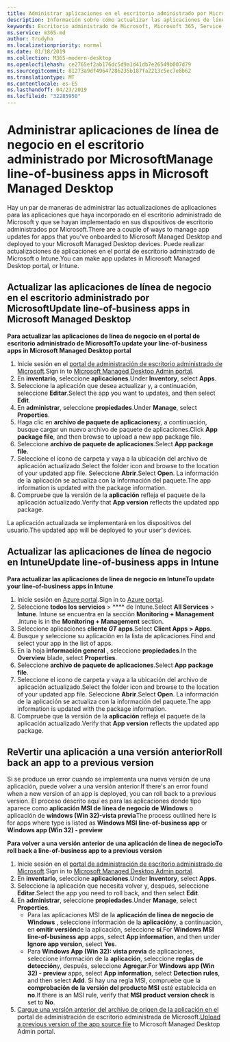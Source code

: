 ```yaml
---
title: Administrar aplicaciones en el escritorio administrado por Microsoft
description: Información sobre cómo actualizar las aplicaciones de línea de negocio que se implementan en dispositivos de escritorio administrados por Microsoft
keywords: Escritorio administrado de Microsoft, Microsoft 365, Service, Documentation
ms.service: m365-md
author: trudyha
ms.localizationpriority: normal
ms.date: 01/18/2019
ms.collection: M365-modern-desktop
ms.openlocfilehash: ce2765ef2ab176dc5d9a1d41db7e26549b007d79
ms.sourcegitcommit: 81273a9df49647286235b187fa2213c5ec7e8b62
ms.translationtype: MT
ms.contentlocale: es-ES
ms.lasthandoff: 04/23/2019
ms.locfileid: "32285950"
---
```

# <a name="manage-line-of-business-apps-in-microsoft-managed-desktop"></a><span data-ttu-id="1366d-104">Administrar aplicaciones de línea de negocio en el escritorio administrado por Microsoft</span><span class="sxs-lookup"><span data-stu-id="1366d-104">Manage line-of-business apps in Microsoft Managed Desktop</span></span>

<!--Application management -->

<span data-ttu-id="1366d-105">Hay un par de maneras de administrar las actualizaciones de aplicaciones para las aplicaciones que haya incorporado en el escritorio administrado de Microsoft y que se hayan implementado en sus dispositivos de escritorio administrados por Microsoft.</span><span class="sxs-lookup"><span data-stu-id="1366d-105">There are a couple of ways to manage app updates for apps that you've onboarded to Microsoft Managed Desktop and deployed to your Microsoft Managed Desktop devices.</span></span> <span data-ttu-id="1366d-106">Puede realizar actualizaciones de aplicaciones en el portal de escritorio administrado de Microsoft o Intune.</span><span class="sxs-lookup"><span data-stu-id="1366d-106">You can make app updates in Microsoft Managed Desktop portal, or Intune.</span></span> 

<span id="update-app-mmd" />

## <a name="update-line-of-business-apps-in-microsoft-managed-desktop"></a><span data-ttu-id="1366d-107">Actualizar las aplicaciones de línea de negocio en el escritorio administrado por Microsoft</span><span class="sxs-lookup"><span data-stu-id="1366d-107">Update line-of-business apps in Microsoft Managed Desktop</span></span>

<span data-ttu-id="1366d-108">**Para actualizar las aplicaciones de línea de negocio en el portal de escritorio administrado de Microsoft**</span><span class="sxs-lookup"><span data-stu-id="1366d-108">**To update your line-of-business apps in Microsoft Managed Desktop portal**</span></span>
1. <span data-ttu-id="1366d-109">Inicie sesión en el [portal de administración de escritorio administrado de Microsoft](http://aka.ms/mmdportal).</span><span class="sxs-lookup"><span data-stu-id="1366d-109">Sign in to [Microsoft Managed Desktop Admin portal](http://aka.ms/mmdportal).</span></span>
2. <span data-ttu-id="1366d-110">En **inventario**, seleccione **aplicaciones**.</span><span class="sxs-lookup"><span data-stu-id="1366d-110">Under **Inventory**, select **Apps**.</span></span>  
3. <span data-ttu-id="1366d-111">Seleccione la aplicación que desea actualizar y, a continuación, seleccione **Editar**.</span><span class="sxs-lookup"><span data-stu-id="1366d-111">Select the app you want to updates, and then select **Edit**.</span></span>
4. <span data-ttu-id="1366d-112">En **administrar**, seleccione **propiedades**.</span><span class="sxs-lookup"><span data-stu-id="1366d-112">Under **Manage**, select **Properties**.</span></span> 
5. <span data-ttu-id="1366d-113">Haga clic en **archivo de paquete de aplicaciones**y, a continuación, busque cargar un nuevo archivo de paquete de aplicaciones.</span><span class="sxs-lookup"><span data-stu-id="1366d-113">Click **App package file**, and then browse to upload a new app package file.</span></span>
6. <span data-ttu-id="1366d-114">Seleccione **archivo de paquete de aplicaciones**.</span><span class="sxs-lookup"><span data-stu-id="1366d-114">Select **App package file**.</span></span>
7. <span data-ttu-id="1366d-115">Seleccione el icono de carpeta y vaya a la ubicación del archivo de aplicación actualizado.</span><span class="sxs-lookup"><span data-stu-id="1366d-115">Select the folder icon and browse to the location of your updated app file.</span></span> <span data-ttu-id="1366d-116">Seleccione **Abrir**.</span><span class="sxs-lookup"><span data-stu-id="1366d-116">Select **Open**.</span></span> <span data-ttu-id="1366d-117">La información de la aplicación se actualiza con la información del paquete.</span><span class="sxs-lookup"><span data-stu-id="1366d-117">The app information is updated with the package information.</span></span>
8. <span data-ttu-id="1366d-118">Compruebe que la versión de la **aplicación** refleja el paquete de la aplicación actualizado.</span><span class="sxs-lookup"><span data-stu-id="1366d-118">Verify that **App version** reflects the updated app package.</span></span> 

<span data-ttu-id="1366d-119">La aplicación actualizada se implementará en los dispositivos del usuario.</span><span class="sxs-lookup"><span data-stu-id="1366d-119">The updated app will be deployed to your user's devices.</span></span>

<span id="update-app-intune" />

## <a name="update-line-of-business-apps-in-intune"></a><span data-ttu-id="1366d-120">Actualizar las aplicaciones de línea de negocio en Intune</span><span class="sxs-lookup"><span data-stu-id="1366d-120">Update line-of-business apps in Intune</span></span>

<span data-ttu-id="1366d-121">**Para actualizar las aplicaciones de línea de negocio en Intune**</span><span class="sxs-lookup"><span data-stu-id="1366d-121">**To update your line-of-business apps in Intune**</span></span>
1. <span data-ttu-id="1366d-122">Inicie sesión en [Azure portal](https://azure.portal.com).</span><span class="sxs-lookup"><span data-stu-id="1366d-122">Sign in to [Azure portal](https://azure.portal.com).</span></span>
2. <span data-ttu-id="1366d-123">Seleccione **todos los servicios** > \*\*\*\* de Intune.</span><span class="sxs-lookup"><span data-stu-id="1366d-123">Select **All Services** > **Intune**.</span></span> <span data-ttu-id="1366d-124">Intune se encuentra en la sección **Monitoring + Management** .</span><span class="sxs-lookup"><span data-stu-id="1366d-124">Intune is in the **Monitoring + Management** section.</span></span>
3. <span data-ttu-id="1366d-125">Seleccione aplicaciones **cliente _GT_ apps**.</span><span class="sxs-lookup"><span data-stu-id="1366d-125">Select **Client Apps > Apps**.</span></span>
4. <span data-ttu-id="1366d-126">Busque y seleccione su aplicación en la lista de aplicaciones.</span><span class="sxs-lookup"><span data-stu-id="1366d-126">Find and select your app in the list of apps.</span></span>
5. <span data-ttu-id="1366d-127">En la hoja **información general** , seleccione **propiedades**.</span><span class="sxs-lookup"><span data-stu-id="1366d-127">In the **Overview** blade, select **Properties**.</span></span>
6. <span data-ttu-id="1366d-128">Seleccione **archivo de paquete de aplicaciones**.</span><span class="sxs-lookup"><span data-stu-id="1366d-128">Select **App package file**.</span></span>
7. <span data-ttu-id="1366d-129">Seleccione el icono de carpeta y vaya a la ubicación del archivo de aplicación actualizado.</span><span class="sxs-lookup"><span data-stu-id="1366d-129">Select the folder icon and browse to the location of your updated app file.</span></span> <span data-ttu-id="1366d-130">Seleccione **Abrir**.</span><span class="sxs-lookup"><span data-stu-id="1366d-130">Select **Open**.</span></span> <span data-ttu-id="1366d-131">La información de la aplicación se actualiza con la información del paquete.</span><span class="sxs-lookup"><span data-stu-id="1366d-131">The app information is updated with the package information.</span></span>
8. <span data-ttu-id="1366d-132">Compruebe que la versión de la **aplicación** refleja el paquete de la aplicación actualizado.</span><span class="sxs-lookup"><span data-stu-id="1366d-132">Verify that **App version** reflects the updated app package.</span></span>

<span id="roll-back-app-mmd" />

## <a name="roll-back-an-app-to-a-previous-version"></a><span data-ttu-id="1366d-133">ReVertir una aplicación a una versión anterior</span><span class="sxs-lookup"><span data-stu-id="1366d-133">Roll back an app to a previous version</span></span>

<span data-ttu-id="1366d-134">Si se produce un error cuando se implementa una nueva versión de una aplicación, puede volver a una versión anterior.</span><span class="sxs-lookup"><span data-stu-id="1366d-134">If there's an error found when a new version of an app is deployed, you can roll back to a previous version.</span></span> <span data-ttu-id="1366d-135">El proceso descrito aquí es para las aplicaciones donde tipo aparece como **aplicación MSI de línea de negocio de Windows** o aplicación de **windows (Win 32)-vista previa**</span><span class="sxs-lookup"><span data-stu-id="1366d-135">The process outlined here is for apps where type is listed as **Windows MSI line-of-business app** or **Windows app (Win 32) - preview**</span></span>

<span data-ttu-id="1366d-136">**Para volver a una versión anterior de una aplicación de línea de negocio**</span><span class="sxs-lookup"><span data-stu-id="1366d-136">**To roll back a line-of-business app to a previous version**</span></span>

1. <span data-ttu-id="1366d-137">Inicie sesión en el [portal de administración de escritorio administrado de Microsoft](http://aka.ms/mmdportal).</span><span class="sxs-lookup"><span data-stu-id="1366d-137">Sign in to [Microsoft Managed Desktop Admin portal](http://aka.ms/mmdportal).</span></span>
2. <span data-ttu-id="1366d-138">En **inventario**, seleccione **aplicaciones**.</span><span class="sxs-lookup"><span data-stu-id="1366d-138">Under **Inventory**, select **Apps**.</span></span>  
3. <span data-ttu-id="1366d-139">Seleccione la aplicación que necesita volver y, después, seleccione **Editar**.</span><span class="sxs-lookup"><span data-stu-id="1366d-139">Select the app you need to roll back, and then select **Edit**.</span></span>
4. <span data-ttu-id="1366d-140">En **administrar**, seleccione **propiedades**.</span><span class="sxs-lookup"><span data-stu-id="1366d-140">Under **Manage**, select **Properties**.</span></span> 
    - <span data-ttu-id="1366d-141">Para las aplicaciones MSI de la **aplicación de línea de negocio de Windows** , seleccione información de la **aplicación**y, a continuación, en **omitir versión**de la aplicación, seleccione **sí**.</span><span class="sxs-lookup"><span data-stu-id="1366d-141">For **Windows MSI line-of-business app** apps, select **App information**, and then under **Ignore app version**, select **Yes**.</span></span>
    - <span data-ttu-id="1366d-142">Para **Windows App (Win 32): vista previa** de aplicaciones, seleccione información de la **aplicación**, seleccione **reglas de detección**y, después, seleccione **Agregar**.</span><span class="sxs-lookup"><span data-stu-id="1366d-142">For **Windows app (Win 32) - preview** apps, select **App information**, select **Detection rules**, and then select **Add**.</span></span> 
    <span data-ttu-id="1366d-143">Si hay una regla MSI, compruebe que la **comprobación de la versión del producto MSI** esté establecida en **no**.</span><span class="sxs-lookup"><span data-stu-id="1366d-143">If there is an MSI rule, verify that **MSI product version check** is set to **No**.</span></span>
5. <span data-ttu-id="1366d-144">[Cargue una versión anterior del archivo de origen de la aplicación en el](../get-started/deploy-apps.md) portal de administración de escritorio administrada de Microsoft.</span><span class="sxs-lookup"><span data-stu-id="1366d-144">[Upload a previous version of the app source file](../get-started/deploy-apps.md) to Microsoft Managed Desktop Admin portal.</span></span>  

